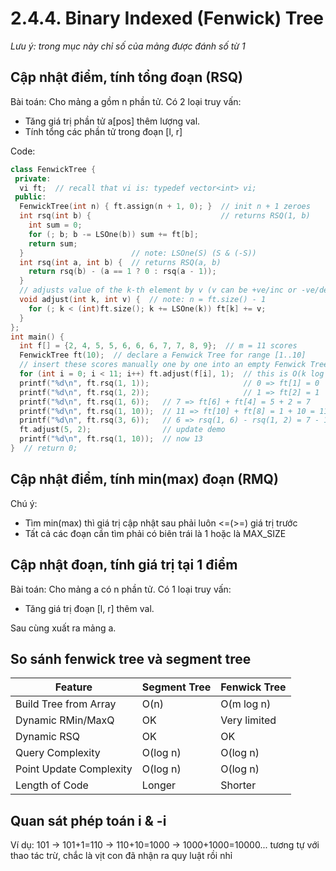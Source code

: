 #  2.4.4. Binary Indexed (Fenwick) Tree
*Lưu ý: trong mục này chỉ số của mảng được đánh số từ 1*
## Cập nhật điểm, tính tổng đoạn (RSQ)
Bài toán: Cho mảng a gồm n phần tử. Có 2 loại truy vấn: 
- Tăng giá trị phần tử a[pos] thêm lượng val.
- Tính tổng các phần tử trong đoạn [l, r]

Code:
```c++
class FenwickTree {
 private:
  vi ft;  // recall that vi is: typedef vector<int> vi;
 public:
  FenwickTree(int n) { ft.assign(n + 1, 0); }  // init n + 1 zeroes
  int rsq(int b) {                             // returns RSQ(1, b)
    int sum = 0;
    for (; b; b -= LSOne(b)) sum += ft[b];
    return sum;
  }                        // note: LSOne(S) (S & (-S))
  int rsq(int a, int b) {  // returns RSQ(a, b)
    return rsq(b) - (a == 1 ? 0 : rsq(a - 1));
  }
  // adjusts value of the k-th element by v (v can be +ve/inc or -ve/dec)
  void adjust(int k, int v) {  // note: n = ft.size() - 1
    for (; k < (int)ft.size(); k += LSOne(k)) ft[k] += v;
  }
};
int main() {
  int f[] = {2, 4, 5, 5, 6, 6, 6, 7, 7, 8, 9};  // m = 11 scores
  FenwickTree ft(10);  // declare a Fenwick Tree for range [1..10]
  // insert these scores manually one by one into an empty Fenwick Tree
  for (int i = 0; i < 11; i++) ft.adjust(f[i], 1);  // this is O(k log n)
  printf("%d\n", ft.rsq(1, 1));                     // 0 => ft[1] = 0
  printf("%d\n", ft.rsq(1, 2));                     // 1 => ft[2] = 1
  printf("%d\n", ft.rsq(1, 6));   // 7 => ft[6] + ft[4] = 5 + 2 = 7
  printf("%d\n", ft.rsq(1, 10));  // 11 => ft[10] + ft[8] = 1 + 10 = 11
  printf("%d\n", ft.rsq(3, 6));   // 6 => rsq(1, 6) - rsq(1, 2) = 7 - 1
  ft.adjust(5, 2);                // update demo
  printf("%d\n", ft.rsq(1, 10));  // now 13
}  // return 0;
```
## Cập nhật điểm, tính min(max) đoạn (RMQ)
Chú ý:
- Tìm min(max) thì giá trị cập nhật sau phải luôn <=(>=) giá trị trước
- Tất cả các đoạn cần tìm phải có biên trái là 1 hoặc là MAX_SIZE

## Cập nhật đoạn, tính giá trị tại 1 điểm
Bài toán: Cho mảng a có n phần tử. Có 1 loại truy vấn:
- Tăng giá trị đoạn [l, r] thêm val.

Sau cùng xuất ra mảng a.
## So sánh fenwick tree và segment tree
|Feature |Segment Tree| Fenwick Tree|
|-|-|-|
|Build Tree from Array| O(n) |O(m log n)|
|Dynamic RMin/MaxQ |OK |Very limited|
|Dynamic RSQ |OK |OK|
|Query Complexity |O(log n) |O(log n)|
|Point Update Complexity |O(log n) |O(log n)|
|Length of Code |Longer |Shorter|
## Quan sát phép toán i & -i
Ví dụ: 101 -> 101+1=110 -> 110+10=1000 -> 1000+1000=10000...
tương tự với thao tác trừ, chắc là vịt con đã nhận ra quy luật rồi nhỉ
